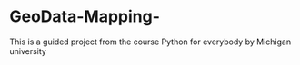 # GeoData-Mapping-
This is a guided project from the course Python for everybody by Michigan university
